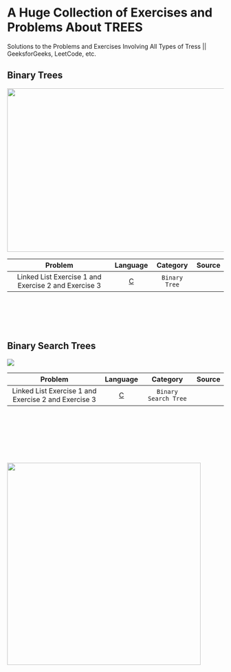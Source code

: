 # A Huge Collection of Exercises and Problems About TREES
Solutions to the Problems and Exercises Involving All Types of Tress || GeeksforGeeks, LeetCode, etc.

## Binary Trees
<img src = "https://i.udemycdn.com/course/750x422/2018184_5e45_2.jpg" width="675" height="380" >

|  Problem     |  Language     |    Category      |  Source    | 
| :------------------------------------------------: | :---: |  :---:  | :---:  |
| Linked List Exercise 1  and Exercise 2 and Exercise 3  | [C](https://github.com/)     | `Binary Tree`  |  |


<br /><br /><br /><br />


## Binary Search Trees
<img src = "https://i.pinimg.com/originals/66/40/22/6640222bbc863a7e76e59e2a38278bf3.jpg" >

|  Problem     |  Language     |    Category      |  Source    | 
| :------------------------------------------------: | :---: |  :---:  | :---:  |
| Linked List Exercise 1  and Exercise 2 and Exercise 3  | [C](https://github.com/)     | `Binary Search Tree`  |  |


<br /><br /><br /><br /><br /><br />



<img src="https://i.pinimg.com/originals/4c/db/26/4cdb26d6dd9f9f9bddf71167f0d45b9f.png" width="450" height="470">
